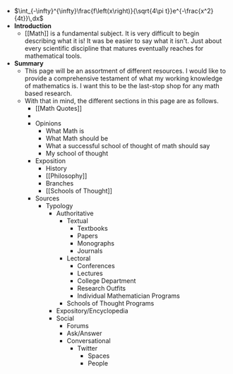- $\int_{-\infty}^{\infty}\frac{f\left(x\right)}{\sqrt{4\pi t}}e^{-\frac{x^2}{4t}}\,dx$
- **Introduction**
	- [[Math]] is a fundamental subject. It is very difficult to begin describing what it is! It was be easier to say what it isn't. Just about every scientific discipline that matures eventually reaches for mathematical tools.
- **Summary**
	- This page will be an assortment of different resources. I would like to provide a comprehensive testament of what my working knowledge of mathematics is. I want this to be the last-stop shop for any math based research.
	- With that in mind, the different sections in this page are as follows.
		- [[Math Quotes]]
		-
		- Opinions
			- What Math is
			- What Math should be
			- What a successful school of thought of math should say
			- My school of thought
		- Exposition
			- History
			- [[Philosophy]]
			- Branches
			- [[Schools of Thought]]
		- Sources
			- Typology
				- Authoritative
					- Textual
						- Textbooks
						- Papers
						- Monographs
						- Journals
					- Lectoral
						- Conferences
						- Lectures
						- College Department
						- Research Outfits
						- Individual Mathematician Programs
					- Schools of Thought Programs
				- Expository/Encyclopedia
				- Social
					- Forums
					- Ask/Answer
					- Conversational
						- Twitter
							- Spaces
							- People